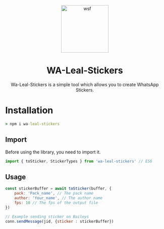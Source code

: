 <div align=center>

<img src="https://cdn.icon-icons.com/icons2/1645/PNG/512/whatsapp_109861.png"  alt="wsf" width="150" height="150"/>

# WA-Leal-Stickers

Wa-Leal-Stickers is a simple tool which allows you to create WhatsApp Stickers.

</div>

# Installation

```cmd
> npm i wa-leal-stickers
```

## Import

Before using the library, you need to import it.

```js
import { toSticker, StickerTypes } from 'wa-leal-stickers' // ES6
```

## Usage

```js
const stickerBuffer = await toSticker(buffer, {
    pack: 'Pack_name', // The pack name
    author: 'Your_name', // The author name
    fps: 10 // The fps of the output file
})

// Example sending sticker on Baileys
conn.sendMessage(jid, {sticker : stickerBuffer})

```


